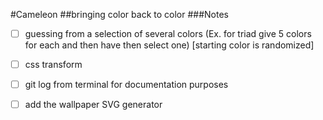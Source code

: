 #Cameleon
##bringing color back to color
###Notes

- [ ] guessing from a selection of several colors (Ex. for triad give 5 colors for each and then have then select one) [starting color is randomized]
- [ ] css transform
- [ ] git log from terminal for documentation purposes
- [ ] add the wallpaper SVG generator






